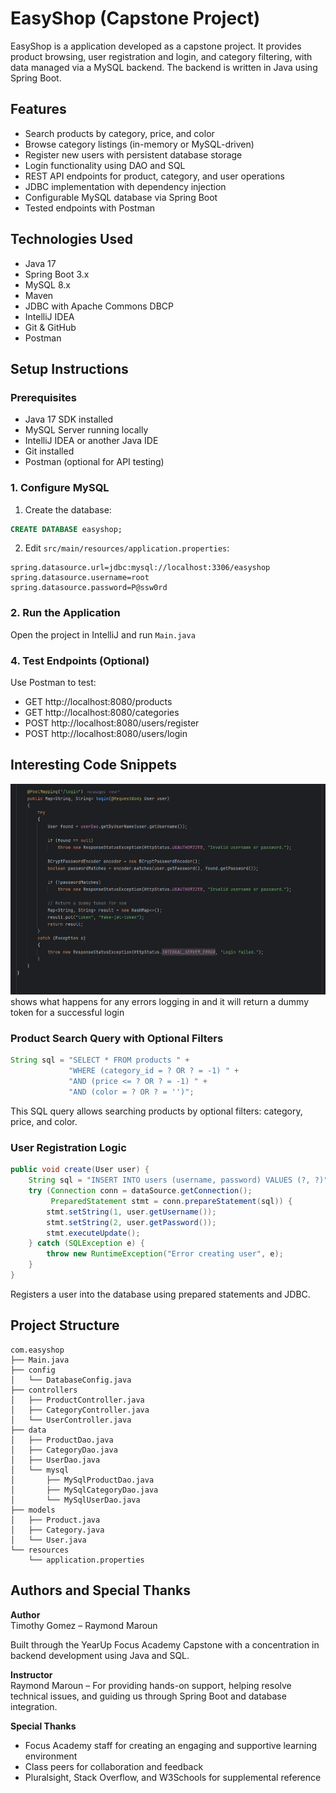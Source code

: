 # EasyShop (Capstone Project)

EasyShop is a application developed as a capstone project. It provides product browsing, user registration and login,
and category filtering, with data managed via a MySQL backend.
The backend is written in Java using Spring Boot.

## Features

- Search products by category, price, and color
- Browse category listings (in-memory or MySQL-driven)
- Register new users with persistent database storage
- Login functionality using DAO and SQL
- REST API endpoints for product, category, and user operations
- JDBC implementation with dependency injection
- Configurable MySQL database via Spring Boot
- Tested endpoints with Postman

## Technologies Used

- Java 17
- Spring Boot 3.x
- MySQL 8.x
- Maven
- JDBC with Apache Commons DBCP
- IntelliJ IDEA
- Git & GitHub
- Postman

## Setup Instructions

### Prerequisites

- Java 17 SDK installed
- MySQL Server running locally
- IntelliJ IDEA or another Java IDE
- Git installed
- Postman (optional for API testing)

### 1. Configure MySQL

1. Create the database:
```sql
CREATE DATABASE easyshop;
```

2. Edit `src/main/resources/application.properties`:

```properties
spring.datasource.url=jdbc:mysql://localhost:3306/easyshop
spring.datasource.username=root
spring.datasource.password=P@ssw0rd
```

### 2. Run the Application

Open the project in IntelliJ and run `Main.java`

### 4. Test Endpoints (Optional)

Use Postman to test:

- GET http://localhost:8080/products
- GET http://localhost:8080/categories
- POST http://localhost:8080/users/register
- POST http://localhost:8080/users/login

## Interesting Code Snippets
![img.png](img.png)
shows what happens for any errors logging in and it will return a dummy token for a successful login

### Product Search Query with Optional Filters

```java
String sql = "SELECT * FROM products " +
             "WHERE (category_id = ? OR ? = -1) " +
             "AND (price <= ? OR ? = -1) " +
             "AND (color = ? OR ? = '')";
```

This SQL query allows searching products by optional filters: category, price, and color.

### User Registration Logic

```java
public void create(User user) {
    String sql = "INSERT INTO users (username, password) VALUES (?, ?)";
    try (Connection conn = dataSource.getConnection();
         PreparedStatement stmt = conn.prepareStatement(sql)) {
        stmt.setString(1, user.getUsername());
        stmt.setString(2, user.getPassword());
        stmt.executeUpdate();
    } catch (SQLException e) {
        throw new RuntimeException("Error creating user", e);
    }
}
```

Registers a user into the database using prepared statements and JDBC.

## Project Structure

```
com.easyshop
├── Main.java
├── config
│   └── DatabaseConfig.java
├── controllers
│   ├── ProductController.java
│   ├── CategoryController.java
│   └── UserController.java
├── data
│   ├── ProductDao.java
│   ├── CategoryDao.java
│   ├── UserDao.java
│   └── mysql
│       ├── MySqlProductDao.java
│       ├── MySqlCategoryDao.java
│       └── MySqlUserDao.java
├── models
│   ├── Product.java
│   ├── Category.java
│   └── User.java
└── resources
    └── application.properties
```

## Authors and Special Thanks

**Author**  
Timothy Gomez – Raymond Maroun

Built through the YearUp Focus Academy Capstone with a concentration in backend development using Java and SQL.

**Instructor**  
Raymond Maroun – For providing hands-on support, helping resolve technical issues, and guiding us through Spring Boot and database integration.

**Special Thanks**
- Focus Academy staff for creating an engaging and supportive learning environment
- Class peers for collaboration and feedback
- Pluralsight, Stack Overflow, and W3Schools for supplemental reference